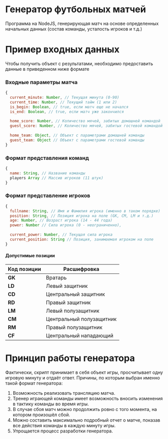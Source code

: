 # Генератор футбольных матчей

Программа на NodeJS, генерирующая матч на основе определенных начальных данных (состав команды, усталость игроков и т.д.)

# Пример входных данных

Чтобы получить объект с результатами, необходимо предоставить данные в приведенном ниже формате

### Входные параметры матча
```Javascript
{
  current_minute: Number, // Текущая минута (0-90)
  current_time: Number, // Текущий тайм (1 или 2)
  is_begin: Boolean, // true, если матч еще не начался
  is_end: Boolean, // true, если матч уже закончился
  
  home_score: Number, // Количество мячей, забитых домашней командой
  guest_score: Number, // Количество мячей, забитых гостевой командой
  
  home_team: Object, // Объект с параметрами домашней команды
  guest_team: Object // Объект с параметрами гостевой команды 
}
```

### Формат представления команд

```Javascript
{
  name: String, // Название команды
  players Array // Массив игроков (11 штук)
}
```
### Формат представление игроков

```Javascript
{
  fullname: String, // Имя и Фамилия игрока (именно в таком порядке)
  position: String, // Позиция игрока на поле (GK, CM, LM и т.д.)
  age: Number, // Возраст игрока (14 - 44 года)
  power: Number // Сила игрока (0 - неограниченно),
  
  current_power: Number, // Текущая сила игрока
  current_position: String // Позиция, занимаемая игроком на поле
}
```
#### Допустимые позиции
| Код позиции | Расшифровка |
| --- | --- |
| **GK** | Вратарь |
| **LD** | Левый защитник |
| **CD** | Центральный защитник |
| **RD** | Правый защитник |
| **LM** | Левый полузащитник |
| **CM** | Центральный полузащитник |
| **RM** | Правый полузащитник |
| **CF** | Центральный нападающий |

# Принцип работы генератора

Фактически, скрипт принимает в себя объект игры, просчитывает одну игровую минуту и отдаёт ответ. Причины, по которым выбран именно такой формат генератора: 
1. Возможность реализовать трансляцию матча.
2. Тренер играющей команды имеет возможность вносить изменения в тактику команды во время игры.
3. В случае сбоя матч можно продолжить ровно с того момента, на котором произошёл сбой.
4. Можно составить максимально подробный отчет о матче, показав все действия команды в каждую минуту игры.
5. Упрощается процесс разработки генератора.
